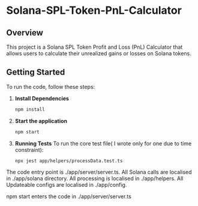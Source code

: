 # Solana-SPL-Token-PnL-Calculator

## Overview

This project is a Solana SPL Token Profit and Loss (PnL) Calculator that allows users to calculate their unrealized gains or losses on Solana tokens.

## Getting Started

To run the code, follow these steps:
1. **Install Dependencies**
    ```bash
    npm install

1. **Start the application**
   ```bash
   npm start

3. **Running Tests**
To run the core test file( I wrote only for one due to time constraint):
    ```bash
    npx jest app/helpers/processData.test.ts

The code entry point is ./app/server/server.ts.
All Solana calls are localised in ./app/solana directory.
All processing is localised in ./app/helpers.
All Updateable configs are localised in ./app/config.


npm start enters the code in ./app/server/server.ts